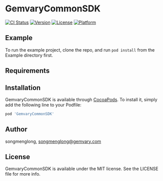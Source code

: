 # GemvaryCommonSDK

[![CI Status](https://img.shields.io/travis/songmenglong/GemvaryCommonSDK.svg?style=flat)](https://travis-ci.org/songmenglong/GemvaryCommonSDK)
[![Version](https://img.shields.io/cocoapods/v/GemvaryCommonSDK.svg?style=flat)](https://cocoapods.org/pods/GemvaryCommonSDK)
[![License](https://img.shields.io/cocoapods/l/GemvaryCommonSDK.svg?style=flat)](https://cocoapods.org/pods/GemvaryCommonSDK)
[![Platform](https://img.shields.io/cocoapods/p/GemvaryCommonSDK.svg?style=flat)](https://cocoapods.org/pods/GemvaryCommonSDK)

## Example

To run the example project, clone the repo, and run `pod install` from the Example directory first.

## Requirements

## Installation

GemvaryCommonSDK is available through [CocoaPods](https://cocoapods.org). To install
it, simply add the following line to your Podfile:

```ruby
pod 'GemvaryCommonSDK'
```

## Author

songmenglong, songmenglong@gemvary.com

## License

GemvaryCommonSDK is available under the MIT license. See the LICENSE file for more info.
